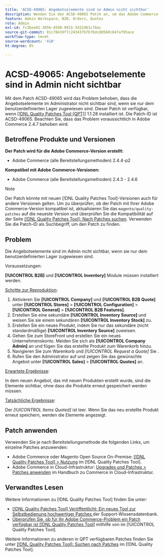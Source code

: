```yaml
---
title: 'ACSD-49065: Angebotselemente sind in Admin nicht sichtbar'
description: Wenden Sie den ACSD-49065 Patch an, um das Adobe Commerce-Problem zu beheben, bei dem die Angebotselemente in der Admin nicht sichtbar sind, wenn sie nur dem benutzerdefinierten Lager zugewiesen sind.
feature: Admin Workspace, B2B, Orders, Quotes
role: Admin
exl-id: fc3bea92-305b-4598-9915-3422d61c76ec
source-git-commit: 81c78439f7c243437b7b76dc80560c847af95ace
workflow-type: tm+mt
source-wordcount: '410'
ht-degree: 0%

---
```


# ACSD-49065: Angebotselemente sind in Admin nicht sichtbar

Mit dem Patch ACSD-49065 wird das Problem behoben, dass die Angebotselemente im Administrator nicht sichtbar sind, wenn sie nur dem benutzerdefinierten Lager zugewiesen sind. Dieser Patch ist verfügbar, wenn [[!DNL Quality Patches Tool (QPT)]](https://experienceleague.adobe.com/de/docs/commerce-knowledge-base/kb/announcements/commerce-announcements/magento-quality-patches-released-new-tool-to-self-serve-quality-patches) 1.1.28 installiert ist. Die Patch-ID ist ACSD-49065. Beachten Sie, dass das Problem voraussichtlich in Adobe Commerce 2.4.7 behoben wird.

## Betroffene Produkte und Versionen

**Der Patch wird für die Adobe Commerce-Version erstellt:**

* Adobe Commerce (alle Bereitstellungsmethoden) 2.4.4-p2

**Kompatibel mit Adobe Commerce-Versionen:**

* Adobe Commerce (alle Bereitstellungsmethoden) 2.4.3 - 2.4.6

>[!NOTE]
>
>Der Patch könnte mit neuen [!DNL Quality Patches Tool]-Versionen auch für andere Versionen gelten. Um zu überprüfen, ob der Patch mit Ihrer Adobe Commerce-Version kompatibel ist, aktualisieren Sie das `magento/quality-patches` auf die neueste Version und überprüfen Sie die Kompatibilität auf der Seite [[!DNL Quality Patches Tool]: Nach Patches suchen](https://experienceleague.adobe.com/tools/commerce-quality-patches/index.html?lang=de). Verwenden Sie die Patch-ID als Suchbegriff, um den Patch zu finden.

## Problem

Die Angebotselemente sind im Admin nicht sichtbar, wenn sie nur dem benutzerdefinierten Lager zugewiesen sind.

Voraussetzungen:

**[!UICONTROL B2B]** und **[!UICONTROL Inventory]** Module müssen installiert werden.

<u>Schritte zur Reproduktion</u>:

1. Aktivieren Sie **[!UICONTROL Company]** und **[!UICONTROL B2B Quote]** unter **[!UICONTROL Stores]** > **[!UICONTROL Configuration]** > **[!UICONTROL General]** > **[!UICONTROL B2B Features]**.
1. Erstellen Sie eine sekundäre **[!UICONTROL Inventory Source]** und weisen Sie sie einem sekundären **[!UICONTROL Inventory Stock]** zu.
1. Erstellen Sie ein neues Produkt, indem Sie nur das sekundäre (nicht standardmäßige) **[!UICONTROL Inventory Source]** zuweisen.
1. Gehen Sie zum StoreFront und erstellen Sie ein neues Unternehmenskonto. Melden Sie sich als **[!UICONTROL Company Admin]** an und fügen Sie das erstellte Produkt zum Warenkorb hinzu.
1. Navigieren Sie zum Warenkorb und *[!UICONTROL Request a Quote]* Sie .
1. Rufen Sie den Administrator auf und zeigen Sie das gewünschte Angebot unter **[!UICONTROL Sales]** > **[!UICONTROL Quotes]** an.

<u>Erwartete Ergebnisse</u>:

In dem neuen Angebot, das mit neuen Produkten erstellt wurde, sind die Elemente sichtbar, ohne dass die Produkte erneut gespeichert werden müssen.

<u>Tatsächliche Ergebnisse</u>:

Der *[!UICONTROL Items Quoted]* ist leer. Wenn Sie das neu erstellte Produkt erneut speichern, werden die Elemente angezeigt.

## Patch anwenden

Verwenden Sie je nach Bereitstellungsmethode die folgenden Links, um einzelne Patches anzuwenden:

* Adobe Commerce oder Magento Open Source On-Premise: [[!DNL Quality Patches Tool] > Nutzung](/help/tools/quality-patches-tool/usage.md) im [!DNL Quality Patches Tool].
* Adobe Commerce in Cloud-Infrastruktur: [Upgrades und Patches > Patches anwenden](https://experienceleague.adobe.com/docs/commerce-cloud-service/user-guide/develop/upgrade/apply-patches.html?lang=de) im Handbuch zu Commerce in Cloud-Infrastruktur.

## Verwandtes Lesen

Weitere Informationen zu [!DNL Quality Patches Tool] finden Sie unter:

* [[!DNL Quality Patches Tool] Veröffentlicht: Ein neues Tool zur Selbstbedienung hochwertiger Patches ](https://experienceleague.adobe.com/de/docs/commerce-knowledge-base/kb/announcements/commerce-announcements/magento-quality-patches-released-new-tool-to-self-serve-quality-patches) der Support-Wissensdatenbank.
* [Überprüfen Sie, ob für Ihr Adobe Commerce-Problem ein Patch verfügbar ist [!DNL Quality Patches Tool]](/help/tools/quality-patches-tool/patches-available-in-qpt/check-patch-for-magento-issue-with-magento-quality-patches.md) mithilfe von im [!UICONTROL Quality Patches Tool].


Weitere Informationen zu anderen in QPT verfügbaren Patches finden Sie unter [[!DNL Quality Patches Tool]: Suchen nach Patches](https://experienceleague.adobe.com/tools/commerce-quality-patches/index.html?lang=de) im [!DNL Quality Patches Tool].
